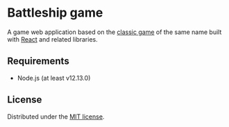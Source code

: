 # Battleship game

A game web application based on the
 [classic game](https://en.wikipedia.org/wiki/Battleship_(game)) of the same name
 built with [React](https://reactjs.org/) and related libraries.

## Requirements

- Node.js (at least v12.13.0)

## License

Distributed under the [MIT license](https://opensource.org/licenses/MIT).
